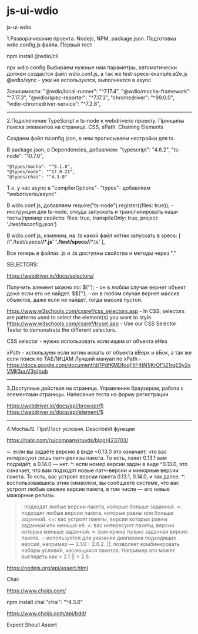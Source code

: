 # js-ui-wdio
js-ui-wdio

1.Разворачивание проекта. Nodejs, NPM, package.json. Подготовка wdio.config.js файла. Первый тест

npm install @wdio/cli

npx wdio config
Выбираем нужные нам параметры, автоматически должен создастся файл wdio.conf.js, а так же test-specs-example.e2e.js
@wdio/sync - уже не используется, выполняется в async

Зависимости:
    "@wdio/local-runner": "^7.17.4",
    "@wdio/mocha-framework": "^7.17.3",
    "@wdio/spec-reporter": "^7.17.3",
    "chromedriver": "^99.0.0",
    "wdio-chromedriver-service": "^7.2.8",

---------------------------------------------------------------------------------------------------------------
2.Подключение TypeScript и ts-node к webdriverio проекту. Принципы поиска элементов на странице. CSS, xPath. Chaining Elements

Создаем файл tsconfig.json, в нем прописываем настройки для ts.

В package.json, в Dependencies, добавляем:
    "typescript": "4.6.2",
    "ts-node": "10.7.0",

    "@types/mocha": "^9.1.0",
    "@types/node": "^17.0.21",
    "@types/chai": "^4.3.0"

Т.к. у нас async  в "compilerOptions"- "types"- добавляем "webdriverio/async"

В wdio.conf.js, добавляем require("ts-node").register({files: true}); - инструкция для ts-node, откуда запускать и транспилировать наши тесты(пример свойств:
  files: true,
  transpileOnly: true,
  project: './test/tsconfig.json')

 В wdio.conf.js, изменим, на .ts какой файл хотим запускать в specs: [
        //'./test/specs/**/*.js'
        './test/specs/**/*.ts'
    ],

Все теперь в файлах .js и .ts доступны свойства и методы через "."    

SELECTORS:

https://webdriver.io/docs/selectors/

Получить элемент можно по:
$(''); - он в любом случае вернет объект даже если его не найдет.
$$(''); - он в любом случае вернет массив объектов, даже если не найдет, тогда массив пустой.

https://www.w3schools.com/cssref/css_selectors.asp - In CSS, selectors are patterns used to select the element(s) you want to style.
https://www.w3schools.com/cssref/trysel.asp - Use our CSS Selector Tester to demonstrate the different selectors.

CSS selector - нужно использовать если ищем от объекта вНиз

xPath - используем если хотим искать от объекта вВерх и вБок, а так же если поиск по ТАБЛИЦАМ
Лучший мануал по xPath - https://docs.google.com/document/d/1PdfKMDfoqFIlF4tN1jKrOf1iZ1rqESy2xVMIj3uuV3g/pub



---------------------------------------------------------------------------------------------------------------
3.Доступные действия на странице. Управление браузером, работа с элементами страницы. Написание теста на форму регистрации

https://webdriver.io/docs/api/browser/$
https://webdriver.io/docs/api/element/$


---------------------------------------------------------------------------------------------------------------
4.MochaJS. Пре\Пост условия. Describe\it функции

https://habr.com/ru/company/ruvds/blog/423703/

~: если вы задаёте версию в виде ~0.13.0 это означает, что вас интересуют лишь патч-релизы пакета. То есть, пакет 0.13.1 вам подойдёт, а 0.14.0 — нет.
^: если номер версии задан в виде ^0.13.0, это означает, что вам подходят новые патч-версии и минорные версии пакета. То есть, вас устроят версии пакета 0.13.1, 0.14.0, и так далее.
*: воспользовавшись этим символом, вы сообщаете системе, что вас устроят любые свежие версии пакета, в том числе — его новые мажорные релизы.
>: подходят любые версии пакета, которые больше заданной.
>=: подходят любые версии пакета, которые равны или больше заданной.
<=: вас устроят пакеты, версии которых равны заданной или меньше её.
<: вас интересуют пакеты, версии которых меньше заданной.
=: вам нужна только заданная версия пакета.
-: используется для указания диапазона подходящих версий, например — 2.1.0 - 2.6.2.
||: позволяет комбинировать наборы условий, касающихся пакетов. Например это может выглядеть как < 2.1 || > 2.6.

https://nodejs.org/api/assert.html

Chai:

https://www.chaijs.com/
    
npm install chai
"chai": "^4.3.6"

https://www.chaijs.com/api/bdd/

Expect
Shoull
Assert



